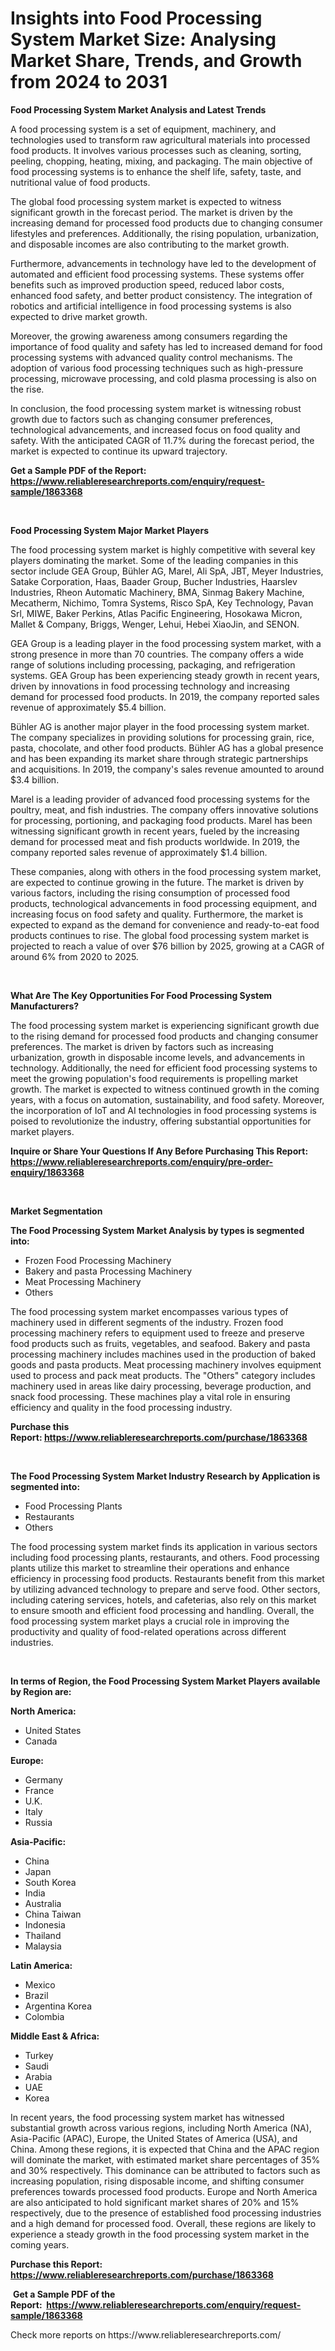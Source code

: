 <p><h1>Insights into Food Processing System Market Size: Analysing Market Share, Trends, and Growth from 2024 to 2031</h1></p><p><strong>Food Processing System Market Analysis and Latest Trends</strong></p>
<p><p>A food processing system is a set of equipment, machinery, and technologies used to transform raw agricultural materials into processed food products. It involves various processes such as cleaning, sorting, peeling, chopping, heating, mixing, and packaging. The main objective of food processing systems is to enhance the shelf life, safety, taste, and nutritional value of food products.</p><p>The global food processing system market is expected to witness significant growth in the forecast period. The market is driven by the increasing demand for processed food products due to changing consumer lifestyles and preferences. Additionally, the rising population, urbanization, and disposable incomes are also contributing to the market growth.</p><p>Furthermore, advancements in technology have led to the development of automated and efficient food processing systems. These systems offer benefits such as improved production speed, reduced labor costs, enhanced food safety, and better product consistency. The integration of robotics and artificial intelligence in food processing systems is also expected to drive market growth.</p><p>Moreover, the growing awareness among consumers regarding the importance of food quality and safety has led to increased demand for food processing systems with advanced quality control mechanisms. The adoption of various food processing techniques such as high-pressure processing, microwave processing, and cold plasma processing is also on the rise.</p><p>In conclusion, the food processing system market is witnessing robust growth due to factors such as changing consumer preferences, technological advancements, and increased focus on food quality and safety. With the anticipated CAGR of 11.7% during the forecast period, the market is expected to continue its upward trajectory.</p></p>
<p><strong>Get a Sample PDF of the Report:&nbsp; <a href="https://www.reliableresearchreports.com/enquiry/request-sample/1863368">https://www.reliableresearchreports.com/enquiry/request-sample/1863368</a></strong></p>
<p>&nbsp;</p>
<p><strong>Food Processing System Major Market Players</strong></p>
<p><p>The food processing system market is highly competitive with several key players dominating the market. Some of the leading companies in this sector include GEA Group, Bühler AG, Marel, Ali SpA, JBT, Meyer Industries, Satake Corporation, Haas, Baader Group, Bucher Industries, Haarslev Industries, Rheon Automatic Machinery, BMA, Sinmag Bakery Machine, Mecatherm, Nichimo, Tomra Systems, Risco SpA, Key Technology, Pavan Srl, MIWE, Baker Perkins, Atlas Pacific Engineering, Hosokawa Micron, Mallet & Company, Briggs, Wenger, Lehui, Hebei XiaoJin, and SENON.</p><p>GEA Group is a leading player in the food processing system market, with a strong presence in more than 70 countries. The company offers a wide range of solutions including processing, packaging, and refrigeration systems. GEA Group has been experiencing steady growth in recent years, driven by innovations in food processing technology and increasing demand for processed food products. In 2019, the company reported sales revenue of approximately $5.4 billion.</p><p>Bühler AG is another major player in the food processing system market. The company specializes in providing solutions for processing grain, rice, pasta, chocolate, and other food products. Bühler AG has a global presence and has been expanding its market share through strategic partnerships and acquisitions. In 2019, the company's sales revenue amounted to around $3.4 billion.</p><p>Marel is a leading provider of advanced food processing systems for the poultry, meat, and fish industries. The company offers innovative solutions for processing, portioning, and packaging food products. Marel has been witnessing significant growth in recent years, fueled by the increasing demand for processed meat and fish products worldwide. In 2019, the company reported sales revenue of approximately $1.4 billion.</p><p>These companies, along with others in the food processing system market, are expected to continue growing in the future. The market is driven by various factors, including the rising consumption of processed food products, technological advancements in food processing equipment, and increasing focus on food safety and quality. Furthermore, the market is expected to expand as the demand for convenience and ready-to-eat food products continues to rise. The global food processing system market is projected to reach a value of over $76 billion by 2025, growing at a CAGR of around 6% from 2020 to 2025.</p></p>
<p>&nbsp;</p>
<p><strong>What Are The Key Opportunities For Food Processing System Manufacturers?</strong></p>
<p><p>The food processing system market is experiencing significant growth due to the rising demand for processed food products and changing consumer preferences. The market is driven by factors such as increasing urbanization, growth in disposable income levels, and advancements in technology. Additionally, the need for efficient food processing systems to meet the growing population's food requirements is propelling market growth. The market is expected to witness continued growth in the coming years, with a focus on automation, sustainability, and food safety. Moreover, the incorporation of IoT and AI technologies in food processing systems is poised to revolutionize the industry, offering substantial opportunities for market players.</p></p>
<p><strong>Inquire or Share Your Questions If Any Before Purchasing This Report: <a href="https://www.reliableresearchreports.com/enquiry/pre-order-enquiry/1863368">https://www.reliableresearchreports.com/enquiry/pre-order-enquiry/1863368</a></strong></p>
<p>&nbsp;</p>
<p><strong>Market Segmentation</strong></p>
<p><strong>The Food Processing System Market Analysis by types is segmented into:</strong></p>
<p><ul><li>Frozen Food Processing Machinery</li><li>Bakery and pasta Processing Machinery</li><li>Meat Processing Machinery</li><li>Others</li></ul></p>
<p><p>The food processing system market encompasses various types of machinery used in different segments of the industry. Frozen food processing machinery refers to equipment used to freeze and preserve food products such as fruits, vegetables, and seafood. Bakery and pasta processing machinery includes machines used in the production of baked goods and pasta products. Meat processing machinery involves equipment used to process and pack meat products. The "Others" category includes machinery used in areas like dairy processing, beverage production, and snack food processing. These machines play a vital role in ensuring efficiency and quality in the food processing industry.</p></p>
<p><strong>Purchase this Report:&nbsp;<a href="https://www.reliableresearchreports.com/purchase/1863368">https://www.reliableresearchreports.com/purchase/1863368</a></strong></p>
<p>&nbsp;</p>
<p><strong>The Food Processing System Market Industry Research by Application is segmented into:</strong></p>
<p><ul><li>Food Processing Plants</li><li>Restaurants</li><li>Others</li></ul></p>
<p><p>The food processing system market finds its application in various sectors including food processing plants, restaurants, and others. Food processing plants utilize this market to streamline their operations and enhance efficiency in processing food products. Restaurants benefit from this market by utilizing advanced technology to prepare and serve food. Other sectors, including catering services, hotels, and cafeterias, also rely on this market to ensure smooth and efficient food processing and handling. Overall, the food processing system market plays a crucial role in improving the productivity and quality of food-related operations across different industries.</p></p>
<p>&nbsp;</p>
<p><strong>In terms of Region, the Food Processing System Market Players available by Region are:</strong></p>
<p>
    <p> <strong> North America: </strong>
        <ul>
            <li>United States</li>
            <li>Canada</li>
        </ul>
        </p> 
    <p> <strong> Europe: </strong>
        <ul>
            <li>Germany</li>
            <li>France</li>
            <li>U.K.</li>
            <li>Italy</li>
            <li>Russia</li>
        </ul>
        </p> 
    <p> <strong> Asia-Pacific: </strong>
        <ul>
            <li>China</li>
            <li>Japan</li>
            <li>South Korea</li>
            <li>India</li>
            <li>Australia</li>
            <li>China Taiwan</li>
            <li>Indonesia</li>
            <li>Thailand</li>
            <li>Malaysia</li>
        </ul>
        </p> 
    <p> <strong> Latin America: </strong>
        <ul>
            <li>Mexico</li>
            <li>Brazil</li>
            <li>Argentina Korea</li>
            <li>Colombia</li>
        </ul>
        </p> 
    <p> <strong> Middle East & Africa: </strong>
        <ul>
            <li>Turkey</li>
            <li>Saudi</li>
            <li>Arabia</li>
            <li>UAE</li>
            <li>Korea</li>
        </ul>
    </p>
    </p>
<p><p>In recent years, the food processing system market has witnessed substantial growth across various regions, including North America (NA), Asia-Pacific (APAC), Europe, the United States of America (USA), and China. Among these regions, it is expected that China and the APAC region will dominate the market, with estimated market share percentages of 35% and 30% respectively. This dominance can be attributed to factors such as increasing population, rising disposable income, and shifting consumer preferences towards processed food products. Europe and North America are also anticipated to hold significant market shares of 20% and 15% respectively, due to the presence of established food processing industries and a high demand for processed food. Overall, these regions are likely to experience a steady growth in the food processing system market in the coming years.</p></p>
<p><strong>Purchase this Report: <a href="https://www.reliableresearchreports.com/purchase/1863368">https://www.reliableresearchreports.com/purchase/1863368</a></strong></p>
<p>&nbsp;<strong>Get a Sample PDF of the Report:&nbsp;&nbsp;<a href="https://www.reliableresearchreports.com/enquiry/request-sample/1863368">https://www.reliableresearchreports.com/enquiry/request-sample/1863368</a></strong></p>
<p><strong></strong></p>
<p>Check more reports on https://www.reliableresearchreports.com/</p>